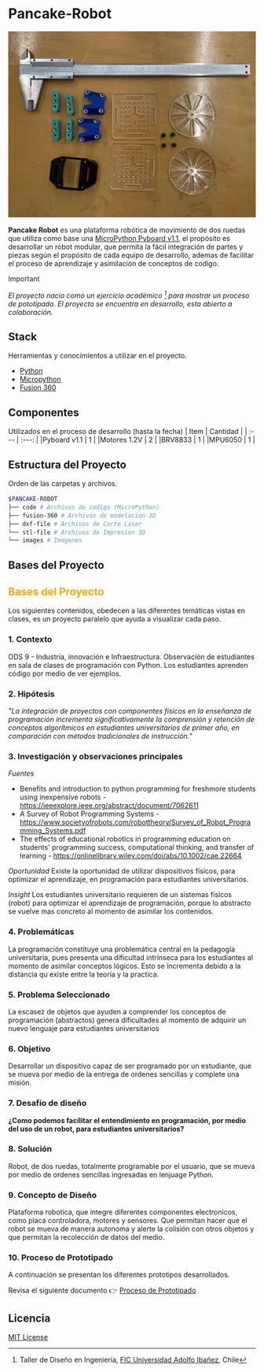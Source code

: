 # Pancake-Robot
![pancake-robot](images/record/it4-prototipo.jpeg "pancake-robot")

**Pancake Robot** es una plataforma robótica de movimiento de dos ruedas que utiliza como base una [MicroPython Pyboard v1.1](https://micropython.org), el propósito es desarrollar un robot modular, que permita la fácil integración de partes y piezas según el propósito de cada equipo de desarrollo, ademas de facilitar el proceso de aprendizaje y asimilación de conceptos de codigo.

> [!IMPORTANT]
> *El proyecto nacio como un ejercicio académico [^1] para mostrar un proceso de pototipado. El proyecto se encuentra en desarrollo, esta abierto a colaboración.*

## Stack
Herramientas y conocimientos a utilizar en el proyecto.
- [Python](https://www.python.org)
- [Micropython](https://micropython.org)
- [Fusion 360](https://www.autodesk.com/products/fusion-360/overview)

## Componentes
Utilizados en el proceso de desarrollo (hasta la fecha)
| Item | Cantidad |
| :--- | :---: |
|Pyboard v1.1 | 1 |
|Motores 1.2V | 2 |
|BRV8833 | 1 |
|MPU6050 | 1 |

## Estructura del Proyecto
Orden de las carpetas y archivos.
```Bash
$PANCAKE-ROBOT
├── code # Archivos de codigo (MicroPython)
├── fusion-360 # Archivos de modelacion 3D
├── dxf-file # Archivos de Corte Laser
└── stl-file # Archivos de Impresion 3D
└── images # Imagenes
```
## Bases del Proyecto
<h2 style="color:orange;">Bases del Proyecto</h2>
Los siguientes contenidos, obedecen a las diferentes temáticas vistas en clases, es un proyecto paralelo que ayuda a visualizar cada paso.

### 1. Contexto
ODS 9 - Industria, innovación e Infraestructura.
Observación de estudiantes en sala de clases de programación con Python. Los estudiantes aprenden código por medio de ver ejemplos.

### 2. Hipótesis
*"La integración de proyectos con componentes físicos en la enseñanza de programación incrementa significativamente la comprensión y retención de conceptos algorítmicos en estudiantes universitarios de primer año, en comparación con métodos tradicionales de instrucción."*

### 3. Investigación y observaciones principales
*Fuentes*
- Benefits and introduction to python programming for freshmore students using inexpensive robots - https://ieeexplore.ieee.org/abstract/document/7062611
- A Survey of Robot Programming Systems - https://www.societyofrobots.com/robottheory/Survey_of_Robot_Programming_Systems.pdf
- The effects of educational robotics in programming education on students' programming success, computational thinking, and transfer of learning - https://onlinelibrary.wiley.com/doi/abs/10.1002/cae.22664

*Oportunidad*
Existe la oportunidad de utilizar dispositivos físicos, para optimizar el aprendizaje, en programación para estudiantes universitarios.

*Insight*
Los estudiantes universitario requieren de un sistemas físicos (robot) para optimizar el aprendizaje de programación, porque lo abstracto se vuelve mas concreto al momento de asimilar los contenidos.

### 4. Problemáticas
La programación constituye una problemática central en la pedagogía universitaria, pues presenta una dificultad intrínseca para los estudiantes al momento de asimilar conceptos lógicos.  Esto se incrementa debido a la distancia qu existe entre la teoría y la practica.

### 5. Problema Seleccionado
La escasez de objetos que ayuden a comprender los conceptos de programación (abstractos) genera dificultades al momento de adquirir un nuevo lenguaje para estudiantes universitarios

### 6. Objetivo
Desarrollar un dispositivo capaz de ser programado por un estudiante, que se mueva por medio de la entrega de ordenes sencillas y complete una misión.

### 7. Desafío de diseño
**¿Como podemos facilitar el entendimiento en programación, por medio del uso de un robot, para estudiantes universitarios?**

### 8. Solución
Robot, de dos ruedas, totalmente programable por el usuario, que se mueva por medio de ordenes sencillas ingresadas en lenjuage Python.

### 9. Concepto de Diseño
Plataforma robotica, que integre diferentes componentes electronicos, como placa controladora, motores y sensores. Que permitan hacer que el robot se mueva de manera autonoma y alerte la colisión con otros objetos y que permitan la recolección de datos del medio.

### 10. Proceso de Prototipado
A continuación se presentan los diferentes prototipos desarrollados.

Revisa el siguiente documento :point_right: [Proceso de Prototipado](PROTOTIPOS.md)

## Licencia
[MIT License](LICENSE)

[^1]: Taller de Diseño en Ingenieria, [FIC Universidad Adolfo Ibañez](https://www.uai.cl/ingenieria-y-ciencias), Chile
